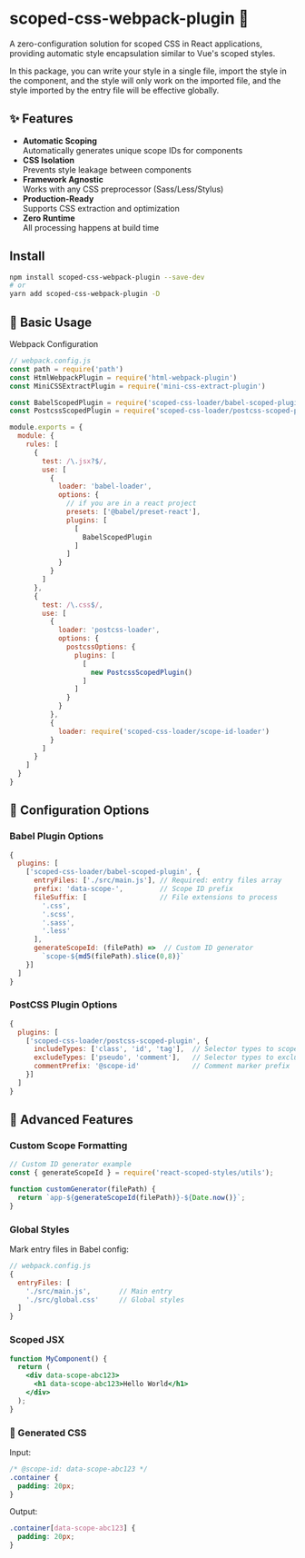 # scoped-css-webpack-plugin 🎨

A zero-configuration solution for scoped CSS in React applications, providing automatic style encapsulation similar to Vue's scoped styles.

In this package, you can write your style in a single file, import the style in the component, and the style will only work on the imported file, and the style imported by the entry file will be effective globally.


## ✨ Features

- **Automatic Scoping**  
  Automatically generates unique scope IDs for components
- **CSS Isolation**  
  Prevents style leakage between components
- **Framework Agnostic**  
  Works with any CSS preprocessor (Sass/Less/Stylus)
- **Production-Ready**  
  Supports CSS extraction and optimization
- **Zero Runtime**  
  All processing happens at build time


## Install
```bash
npm install scoped-css-webpack-plugin --save-dev
# or
yarn add scoped-css-webpack-plugin -D
```

## 🚀 Basic Usage

Webpack Configuration

```javascript
// webpack.config.js
const path = require('path')
const HtmlWebpackPlugin = require('html-webpack-plugin')
const MiniCSSExtractPlugin = require('mini-css-extract-plugin')

const BabelScopedPlugin = require('scoped-css-loader/babel-scoped-plugin')
const PostcssScopedPlugin = require('scoped-css-loader/postcss-scoped-plugin')

module.exports = {
  module: {
    rules: [
      {
        test: /\.jsx?$/,
        use: [
          {
            loader: 'babel-loader',
            options: {
              // if you are in a react project
              presets: ['@babel/preset-react'],
              plugins: [
                [
                  BabelScopedPlugin
                ]
              ]
            }
          }
        ]
      },
      {
        test: /\.css$/,
        use: [
          {
            loader: 'postcss-loader',
            options: {
              postcssOptions: {
                plugins: [
                  [
                    new PostcssScopedPlugin()
                  ]
                ]
              }
            }
          },
          {
            loader: require('scoped-css-loader/scope-id-loader')
          }
        ]
      }
    ]
  }
}
```

## 🔧 Configuration Options

### Babel Plugin Options

```javascript
{
  plugins: [
    ['scoped-css-loader/babel-scoped-plugin', {
      entryFiles: ['./src/main.js'], // Required: entry files array
      prefix: 'data-scope-',         // Scope ID prefix
      fileSuffix: [                  // File extensions to process
        '.css',
        '.scss',
        '.sass',
        '.less'
      ],
      generateScopeId: (filePath) =>  // Custom ID generator
        `scope-${md5(filePath).slice(0,8)}`
    }]
  ]
}
```

### PostCSS Plugin Options

```javascript
{
  plugins: [
    ['scoped-css-loader/postcss-scoped-plugin', {
      includeTypes: ['class', 'id', 'tag'],  // Selector types to scope
      excludeTypes: ['pseudo', 'comment'],   // Selector types to exclude
      commentPrefix: '@scope-id'             // Comment marker prefix
    }]
  ]
}
```

## 🎯 Advanced Features
### Custom Scope Formatting
```javascript
// Custom ID generator example
const { generateScopeId } = require('react-scoped-styles/utils');

function customGenerator(filePath) {
  return `app-${generateScopeId(filePath)}-${Date.now()}`;
}
```

### Global Styles

Mark entry files in Babel config:

```javascript
// webpack.config.js
{
  entryFiles: [
    './src/main.js',       // Main entry
    './src/global.css'     // Global styles
  ]
}
```

### Scoped JSX

```jsx
function MyComponent() {
  return (
    <div data-scope-abc123>
      <h1 data-scope-abc123>Hello World</h1>
    </div>
  );
}
```

### 📄 Generated CSS
Input:

```css
/* @scope-id: data-scope-abc123 */
.container {
  padding: 20px;
}
```

Output:

```css
.container[data-scope-abc123] {
  padding: 20px;
}
```

